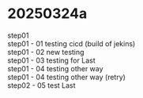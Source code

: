 # 20250324a

step01
<br>
step01 - 01 testing cicd (build of jekins)
<br>
step01 - 02 new testing
<br>
step01 - 03 testing for Last
<br>
step01 - 04 testing other way
<br>
step01 - 04 testing other way (retry)
<br>
step02 - 05 test Last
